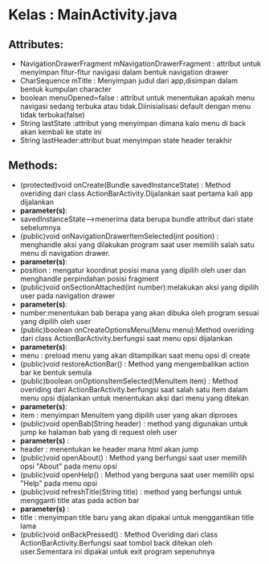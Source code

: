 Kelas : MainActivity.java
==========================
Attributes:
----------------------
 * NavigationDrawerFragment mNavigationDrawerFragment : attribut untuk menyimpan fitur-fitur navigasi dalam bentuk navigation drawer
 * CharSequence mTitle : Menyimpan judul dari app,disimpan dalam bentuk kumpulan character
 * boolean menuOpened=false : attribut untuk menentukan apakah menu navigasi sedang terbuka atau tidak.Diinisialisasi default dengan menu tidak terbuka(false)
 * String lastState :attribut yang menyimpan dimana kalo menu di back akan kembali ke state ini
 * String lastHeader:attribut buat menyimpan state header terakhir

Methods:
-------------------------
 * (protected)void onCreate(Bundle savedInstanceState) : Method overiding dari class ActionBarActivity.Dijalankan saat pertama kali app dijalankan
  * **parameter(s)**:
  * savedInstanceState-->menerima data berupa bundle attribut dari state sebelumnya
 * (public)void onNavigationDrawerItemSelected(int position) : menghandle aksi yang dilakukan program saat user memilih salah satu menu di navigation drawer.
  * **parameter(s)**:
  * position : mengatur koordinat posisi mana yang dipilih oleh user dan menghandle perpindahan posisi fragment
 * (public)void onSectionAttached(int number):melakukan aksi yang dipilih user pada navigation drawer
  * **parameter(s)**:
  * number:menentukan bab berapa yang akan dibuka oleh program sesuai yang dipilih oleh user
 * (public)boolean onCreateOptionsMenu(Menu menu):Method overiding dari class ActionBarActivity.berfungsi saat menu opsi dijalankan
  * **parameter(s)**:
  * menu : preload menu yang akan ditampilkan saat menu opsi di create
 * (public)void restoreActionBar() : Method yang mengembalikan action bar ke bentuk semula
 * (public)boolean onOptionsItemSelected(MenuItem item) : Method overiding dari ActionBarActivity.berfungsi saat salah satu item dalam menu opsi dijalankan untuk menentukan aksi dari menu yang ditekan
  *  **parameter(s)**:
  *  item : menyimpan MenuItem yang dipilih user yang akan diproses
 * (public)void openBab(String header) : method yang digunakan untuk jump ke halaman bab yang di request oleh user
  * **parameter(s)** :
  *  header : menentukan ke header mana html akan jump
 * (public)void openAbout() : Method yang berfungsi saat user memilih opsi "About" pada menu opsi
 * (public)void openHelp() : Method yang berguna saat user memilih opsi "Help" pada menu opsi
 * (public)void refreshTitle(String title) : method yang berfungsi untuk mengganti title atas pada action bar
  * **parameter(s)** :
  * title : menyimpan title baru yang akan dipakai untuk menggantikan title lama
 * (public)void onBackPressed() : Method Overiding dari class ActionBarActivity.Berfungsi saat tombol back ditekan oleh user.Sementara ini dipakai untuk exit program sepenuhnya


 
